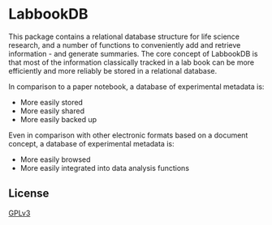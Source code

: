 # LabbookDB

This package contains a relational database structure for life science research, and a number of functions to conveniently add and retrieve information - and generate summaries.
The core concept of LabbookDB is that most of the information classically tracked in a lab book can be more efficiently and more reliably be stored in a relational database.

In comparison to a paper notebook, a database of experimental metadata is:
* More easily stored
* More easily shared
* More easily backed up

Even in comparison with other electronic formats based on a document concept, a database of experimental metadata is:
* More easily browsed
* More easily integrated into data analysis functions

## License
[GPLv3](http://www.gnu.org/licenses/gpl-3.0.en.html)
